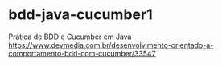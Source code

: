 # bdd-java-cucumber1

Prática de BDD e Cucumber em Java 
https://www.devmedia.com.br/desenvolvimento-orientado-a-comportamento-bdd-com-cucumber/33547